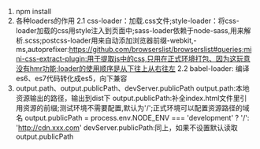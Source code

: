 1. npm install
2. 各种loaders的作用
  2.1 css-loader：加载.css文件;style-loader：将css-loader加载的css用style注入到页面中;sass-loader依赖于node-sass,用来解析.scss;postcss-loader用来自动添加浏览器前缀-webkit,-ms,autoprefixer:https://github.com/browserslist/browserslist#queries;mini-css-extract-plugin:用于提取js中的css,只用在正式环境打包、因为这玩意没有hmr功能;loader的使用顺序是从下往上从右往左
  2.2 babel-loader: 编译es6、es7代码转化成es5，向下兼容
3. output.path、output.publicPath、devServer.publicPath
  output.path:本地资源输出的路径，输出到dist下
  output.publicPath:补全index.html文件里引用资源的前缀;测试环境不需要配置,默认为'/';正式环境可以配置资源路径的域名
  output.publicPath = process.env.NODE_ENV === 'development' ? '/': 'http://cdn.xxx.com'
  devServer.publicPath:同上，如果不设置默认读取output.publicPath
